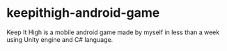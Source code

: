 # keepithigh-android-game
Keep It High is a mobile android game made by myself in less than a week using Unity engine and C# language.
